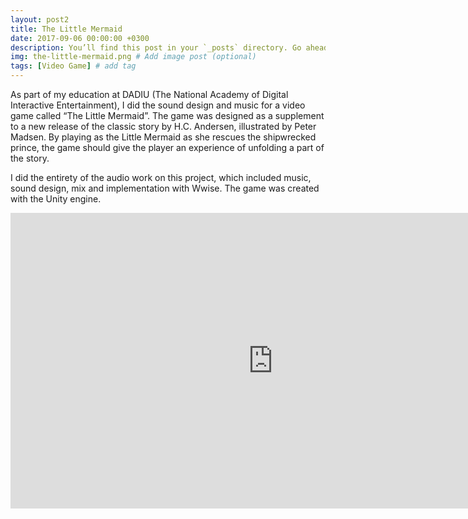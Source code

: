 ```yaml
---
layout: post2
title: The Little Mermaid
date: 2017-09-06 00:00:00 +0300
description: You’ll find this post in your `_posts` directory. Go ahead and edit it and re-build the site to see your changes. # Add post description (optional)
img: the-little-mermaid.png # Add image post (optional)
tags: [Video Game] # add tag
---
```



As part of my education at DADIU (The National Academy of Digital Interactive Entertainment), I did the sound design and music for a video game called “The Little Mermaid”. The game was designed as a supplement to a new release of the classic story by H.C. Andersen, illustrated by Peter Madsen. By playing as the Little Mermaid as she rescues the shipwrecked prince, the game should give the player an experience of unfolding a part of the story.

I did the entirety of the audio work on this project, which included music, sound design, mix and implementation with Wwise. The game was created with the Unity engine.


<iframe width="840" height="472.5" src="https://www.youtube.com/embed/iWScfykZiTo" frameborder="0" allowfullscreen></iframe>
